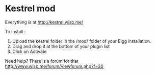 # Kestrel mod #

Everything is at http://kestrel.wisb.me/

To install :
1. Upload the kestrel folder in the /mod/ folder of your Elgg installation.
2. Drag and drop it at the bottom of your plugin list
3. Click on Activate

Need help? There is a forum for that
http://www.wisb.me/forum/viewforum.php?f=30